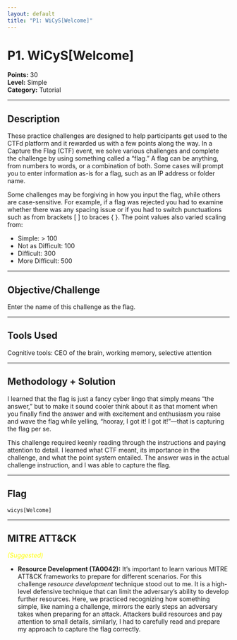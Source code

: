 ```yaml
---
layout: default
title: "P1: WiCyS[Welcome]"
---
```


# P1. WiCyS[Welcome]

**Points:** 30  
**Level:** Simple  
**Category:** Tutorial  

---

## Description
These practice challenges are designed to help participants get used to the CTFd platform and it rewarded us with a few points along the way. In a Capture the Flag (CTF) event, we solve various challenges and complete the challenge by using something called a “flag.” A flag can be anything, from numbers to words, or a combination of both. Some cases will prompt you to enter information as-is for a flag, such as an IP address or folder name.  

Some challenges may be forgiving in how you input the flag, while others are case-sensitive. For example, if a flag was rejected you had to examine whether there was any spacing issue or if you had to switch punctuations such as from brackets [ ] to braces { }. The point values also varied scaling from:

- Simple: > 100  
- Not as Difficult: 100  
- Difficult: 300  
- More Difficult: 500  

---

## Objective/Challenge
Enter the name of this challenge as the flag.  

---

## Tools Used
Cognitive tools: CEO of the brain, working memory, selective attention  

---

## Methodology + Solution
I learned that the flag is just a fancy cyber lingo that simply means “the answer,” but to make it sound cooler think about it as that moment when you finally find the answer and with excitement and enthusiasm you raise and wave the flag while yelling, “hooray, I got it! I got it!”—that is capturing the flag per se.  

This challenge required keenly reading through the instructions and paying attention to detail. I learned what CTF meant, its importance in the challenge, and what the point system entailed. The answer was in the actual challenge instruction, and I was able to capture the flag.  

---

## Flag
`wicys[Welcome]`  

---

## MITRE ATT&CK
<span style="color:yellow; font-style:italic;">(Suggested)</span>
- **Resource Development (TA0042):** It’s important to learn various MITRE ATT&CK frameworks to prepare for different scenarios. For this challenge *resource development* technique stood out to me. It is a high-level defensive technique that can limit the adversary’s ability to develop further resources.  Here, we practiced recognizing how something simple, like naming a challenge, mirrors the early steps an adversary takes when preparing for an attack. Attackers build resources and pay attention to small details, similarly, I had to carefully read and prepare my approach to capture the flag correctly. 

